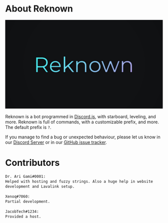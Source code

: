 # About Reknown
![Reknown Banner](./assets/images/banner.jpg)

Reknown is a bot programmed in [Discord.js](https://discord.js.org/#/), with starboard, leveling, and more. Reknown is full of commands, with a customizable prefix, and more. The default prefix is `?`.

If you manage to find a bug or unexpected behaviour, please let us know in our [Discord Server](https://discord.gg/n45fq9K/) or in our [GitHub issue tracker](https://github.com/Jyguy/Reknown/issues).

# Contributors
~~~
Dr. Ari Gami#0001:
Helped with hosting and fuzzy strings. Also a huge help in website development and Lavalink setup.

Xenoq#7060:
Partial development.

JacobTech#1234:
Provided a host.
~~~
